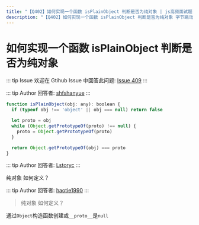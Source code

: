 ```yaml
---
title: "【Q402】如何实现一个函数 isPlainObject 判断是否为纯对象 | js高频面试题"
description: "【Q402】如何实现一个函数 isPlainObject 判断是否为纯对象 字节跳动面试题、阿里腾讯面试题、美团小米面试题。"
---
```


# 如何实现一个函数 isPlainObject 判断是否为纯对象

::: tip Issue
欢迎在 Gtihub Issue 中回答此问题: [Issue 409](https://github.com/shfshanyue/Daily-Question/issues/409)
:::

::: tip Author
回答者: [shfshanyue](https://github.com/shfshanyue)
:::

```js
function isPlainObject(obj: any): boolean {
  if (typeof obj !== 'object' || obj === null) return false

  let proto = obj
  while (Object.getPrototypeOf(proto) !== null) {
    proto = Object.getPrototypeOf(proto)
  }

  return Object.getPrototypeOf(obj) === proto                                                  }
}
```

::: tip Author
回答者: [Lstoryc](https://github.com/Lstoryc)
:::

纯对象 如何定义？

::: tip Author
回答者: [haotie1990](https://github.com/haotie1990)
:::

> 纯对象 如何定义？

通过`Object`构造函数创建或`__proto__`是`null`
